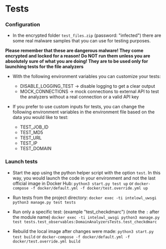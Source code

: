 # Tests

### Configuration
- In the encrypted folder `test_files.zip` (password: "infected") there are some real malware samples that you can use for testing purposes.

**Please remember that these are dangerous malware! They come encrypted and locked for a reason! Do NOT run them unless you are absolutely sure of what you are doing! They are to be used only for launching tests for the file analyzers**

- With the following environment variables you can customize your tests:
    * DISABLE_LOGGING_TEST -> disable logging to get a clear output
    * MOCK_CONNECTIONS -> mock connections to external API to test the analyzers without a real connection or a valid API key

- If you prefer to use custom inputs for tests, you can change the following environment variables in the environment file based on the data you would like to test:
    * TEST_JOB_ID
    * TEST_MD5
    * TEST_URL
    * TEST_IP
    * TEST_DOMAIN
    
### Launch tests
    
- Start the app using the python helper script with the option `test`. In this way, you would launch the code in your environment and not the last official image in Docker Hub:
`python3 start.py test up` or `docker-compose -f docker/default.yml -f docker/test.override.yml up`

- Run tests from the project directory:
`docker exec -ti intelowl_uwsgi python3 manage.py test tests`

- Run only a specific test: (example "test_checkdmarc") (note the `:` after the module name)
`docker exec -ti intelowl_uwsgi python3 manage.py test tests.test_observables:DomainAnalyzersTests.test_checkdmarc`

- Rebuild the local image after changes were made:
`python3 start.py test build` or `docker-compose -f docker/default.yml -f docker/test.override.yml build`
    
